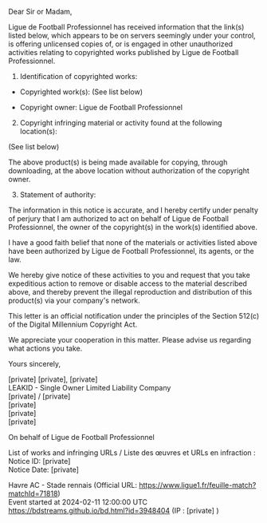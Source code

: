 Dear Sir or Madam,

Ligue de Football Professionnel has received information that the link(s) listed below, which appears to be on servers seemingly under your control, is offering unlicensed copies of, or is engaged in other unauthorized activities relating to copyrighted works published by Ligue de Football Professionnel.

1. Identification of copyrighted works:

- Copyrighted work(s): (See list below)

- Copyright owner: Ligue de Football Professionnel

2. Copyright infringing material or activity found at the following location(s):

(See list below)

The above product(s) is being made available for copying, through downloading, at the above location without authorization of the copyright owner.

3. Statement of authority:

The information in this notice is accurate, and I hereby certify under penalty of perjury that I am authorized to act on behalf of Ligue de Football Professionnel, the owner of the copyright(s) in the work(s) identified above.

I have a good faith belief that none of the materials or activities listed above have been authorized by Ligue de Football Professionnel, its agents, or the law.

We hereby give notice of these activities to you and request that you take expeditious action to remove or disable access to the material described above, and thereby prevent the illegal reproduction and distribution of this product(s) via your company's network.

This letter is an official notification under the principles of the Section 512(c) of the Digital Millennium Copyright Act.

We appreciate your cooperation in this matter. Please advise us regarding what actions you take.

Yours sincerely,

[private]
[private], [private]  
LEAKID - Single Owner Limited Liability Company  
[private] / [private]  
[private]  
[private]  
[private]  

On behalf of Ligue de Football Professionnel

List of works and infringing URLs / Liste des œuvres et URLs en infraction :
Notice ID: [private]  
Notice Date: [private]  

Havre AC - Stade rennais (Official URL: https://www.ligue1.fr/feuille-match?matchId=71818)  
Event started at 2024-02-11 12:00:00 UTC
https://bdstreams.github.io/bd.html?id=3948404 (IP : [private] )

